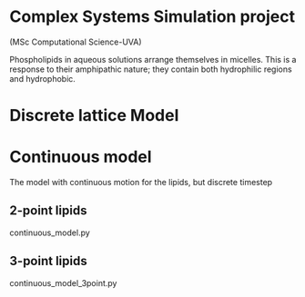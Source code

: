 # Complex Systems Simulation project
(MSc Computational Science-UVA)


Phospholipids in aqueous solutions arrange themselves in micelles. This is a response to their amphipathic nature; they contain both hydrophilic regions and hydrophobic.


# Discrete lattice Model

# Continuous model 
The model with continuous motion for the lipids, but discrete timestep
## 2-point lipids
continuous_model.py



## 3-point lipids
continuous_model_3point.py



